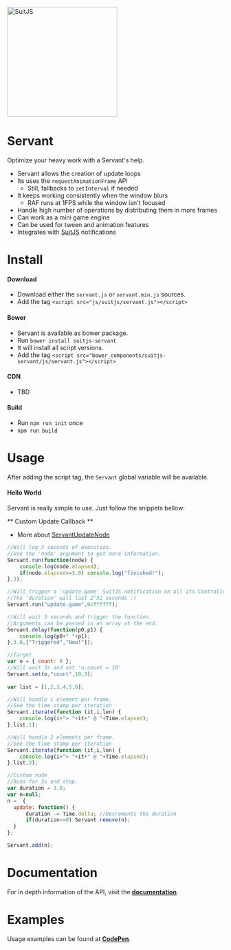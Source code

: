 [<img src="http://www.suitjs.com/img/logo-suitjs.svg?v=2" width="256" alt="SuitJS">](http://www.suitjs.com/)
# Servant

Optimize your heavy work with a Servant's help.
  
* Servant allows the creation of update loops
* Its uses the `requestAnimationFrame` API
  * Still, fallbacks to `setInterval` if needed
* It keeps working consistently when the window blurs
  * RAF runs at 1FPS while the window isn't focused
* Handle high number of operations by distributing them in more frames
* Can work as a mini game engine
* Can be used for tween and animation features
* Integrates with [SuitJS](http://www.suitjs.com) notifications

# Install
#### Download
* Download either the `servant.js` or `servant.min.js` sources.
* Add the tag `<script src="js/suitjs/servant.js"></script>`

#### Bower
* Servant is available as bower package.
* Run `bower install suitjs-servant`
* It will install all script versions.
* Add the tag `<script src="bower_components/suitjs-servant/js/servant.js"></script>`

#### CDN
* TBD

#### Build
* Run `npm run init` once
* `npm run build`

# Usage
After adding the script tag, the `Servant` global variable will be available.  
 
#### Hello World

Servant is really simple to use. Just follow the snippets bellow:

** Custom Update Callback **
* More about [ServantUpdateNode](http://www.suitjs.com/docs/servant/global.html#ServantUpdateNode)  

```js
//Will log 3 seconds of execution.
//Use the 'node' argument to get more information.
Servant.run(function(node) { 
    console.log(node.elapsed);
    if(node.elapsed>=3.0) console.log("finished!"); 
},3);

//Will trigger a 'update.game' SuitJS notification on all its Controllers
//The 'duration' will last 2^32 seconds :)
Servant.run("update.game",0xffffff);

//Will wait 3 seconds and trigger the function.
//Arguments can be passed in an array at the end.
Servant.delay(function(p0,p1) {
    console.log(p0+" "+p1);
},3.0,["Triggered","Now!"]);

//Target
var o = { count: 0 };
//Will wait 3s and set 'o.count = 10'
Servant.set(o,"count",10,3);
 
var list = [1,2,3,4,5,6];

//Will handle 1 element per frame.
//See the time stamp per iteration
Servant.iterate(function (it,i,len) {
    console.log(i+"> "+it+" @ "+Time.elapsed);
},list,1);

//Will handle 2 elements per frame.
//See the time stamp per iteration
Servant.iterate(function (it,i,len) {
    console.log(i+"> "+it+" @ "+Time.elapsed);
},list,2);

//Custom node
//Runs for 3s and stop.
var duration = 3.0;
var n=null;
n =  {
  update: function() {
      duration -= Time.delta; //Decrements the duration
      if(duration<=0) Servant.remove(n);
  }  
};

Servant.add(n);

```

# Documentation
For in depth information of the API, visit the **[documentation](http://www.suitjs.com/docs/)**. 

# Examples
Usage examples can be found at **[CodePen](http://codepen.io/collection/XOyEpq/)**.